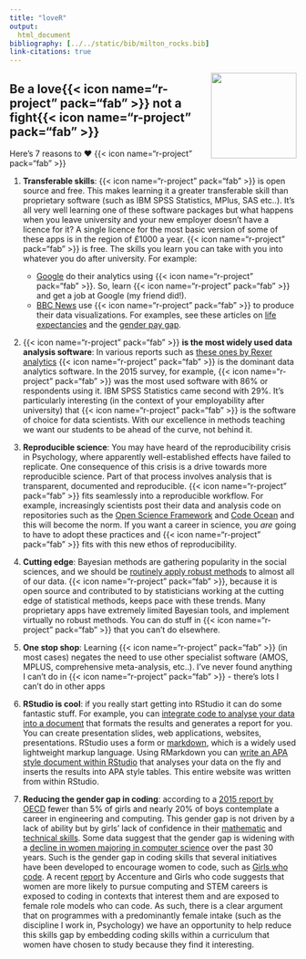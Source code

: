 ```yaml
---
title: "loveR"
output: 
  html_document
bibliography: [../../static/bib/milton_rocks.bib]
link-citations: true
---
```


<div style="float: right">

<img src="/img/discovr_hex.png" width="150">

</div>

## Be a love{{&lt; icon name=“r-project” pack=“fab” &gt;}} not a fight{{&lt; icon name=“r-project” pack=“fab” &gt;}}

Here’s 7 reasons to ❤️ {{&lt; icon name=“r-project” pack=“fab” &gt;}}

1.  **Transferable skills**: {{&lt; icon name=“r-project” pack=“fab” &gt;}} is open source and free. This makes learning it a greater transferable skill than proprietary software (such as IBM SPSS Statistics, MPlus, SAS etc..). It’s all very well learning one of these software packages but what happens when you leave university and your new employer doesn’t have a licence for it? A single licence for the most basic version of some of these apps is in the region of £1000 a year. {{&lt; icon name=“r-project” pack=“fab” &gt;}} is free. The skills you learn you can take with you into whatever you do after university. For example:

    -   [Google](https://www.google.com/about/our-company/) do their analytics using {{&lt; icon name=“r-project” pack=“fab” &gt;}}. So, learn {{&lt; icon name=“r-project” pack=“fab” &gt;}} and get a job at Google (my friend did!).
    -   [BBC News](https://www.bbc.co.uk/news) use {{&lt; icon name=“r-project” pack=“fab” &gt;}} to produce their data visualizations. For examples, see these articles on [life expectancies](https://www.bbc.co.uk/news/health-43726436) and the [gender pay gap](https://www.bbc.co.uk/news/business-43668187).

2.  {{&lt; icon name=“r-project” pack=“fab” &gt;}} **is the most widely used data analysis software**: In various reports such as [these ones by Rexer analytics](http://www.rexeranalytics.com/data-science-survey.html) {{&lt; icon name=“r-project” pack=“fab” &gt;}} is the dominant data analytics software. In the 2015 survey, for example, {{&lt; icon name=“r-project” pack=“fab” &gt;}} was the most used software with 86% or respondents using it. IBM SPSS Statistics came second with 29%. It’s particularly interesting (in the context of your employability after university) that {{&lt; icon name=“r-project” pack=“fab” &gt;}} is the software of choice for data scientists. With our excellence in methods teaching we want our students to be ahead of the curve, not behind it.

3.  **Reproducible science**: You may have heard of the reproducibility crisis in Psychology, where apparently well-established effects have failed to replicate. One consequence of this crisis is a drive towards more reproducible science. Part of that process involves analysis that is transparent, documented and reproducible. {{&lt; icon name=“r-project” pack=“fab” &gt;}} fits seamlessly into a reproducible workflow. For example, increasingly scientists post their data and analysis code on repositories such as the [Open Science Framework](https://osf.io/) and [Code Ocean](https://codeocean.com/) and this will become the norm. If you want a career in science, you *are* going to have to adopt these practices and {{&lt; icon name=“r-project” pack=“fab” &gt;}} fits with this new ethos of reproducibility.

4.  **Cutting edge**: Bayesian methods are gathering popularity in the social sciences, and we should be [routinely apply robust methods](https://osf.io/fbj3z/) to almost all of our data. {{&lt; icon name=“r-project” pack=“fab” &gt;}}, because it is open source and contributed to by statisticians working at the cutting edge of statistical methods, keeps pace with these trends. Many proprietary apps have extremely limited Bayesian tools, and implement virtually no robust methods. You can do stuff in {{&lt; icon name=“r-project” pack=“fab” &gt;}} that you can’t do elsewhere.

5.  **One stop shop**: Learning {{&lt; icon name=“r-project” pack=“fab” &gt;}} (in most cases) negates the need to use other specialist software (AMOS, MPLUS, comprehensive meta-analysis, etc..). I’ve never found anything I can’t do in {{&lt; icon name=“r-project” pack=“fab” &gt;}} - there’s lots I can’t do in other apps

6.  **RStudio is cool**: if you really start getting into RStudio it can do some fantastic stuff. For example, you can [integrate code to analyse your data into a document](https://rmarkdown.rstudio.com/) that formats the results and generates a report for you. You can create presentation slides, web applications, websites, presentations. RStudio uses a form or [markdown](https://en.wikipedia.org/wiki/Markdown), which is a widely used lightweight markup language. Using RMarkdown you can [write an APA style document within RStudio](https://crsh.github.io/papaja_man/introduction.html) that analyses your data on the fly and inserts the results into APA style tables. This entire website was written from within RStudio.

7.  **Reducing the gender gap in coding**: according to a [2015 report by OECD](https://www.oecd-ilibrary.org/education/the-abc-of-gender-equality-in-education_9789264229945-en) fewer than 5% of girls and nearly 20% of boys contemplate a career in engineering and computing. This gender gap is not driven by a lack of ability but by girls’ lack of confidence in their [mathematic](https://www.oecd-ilibrary.org/education/the-abc-of-gender-equality-in-education_9789264229945-en) and [technical skills](https://scihub.org/media/ajsir/pdf/2016/02/AJSIR-7-1-1-9.pdf). Some data suggest that the gender gap is widening with a [decline in women majoring in computer science](https://www.npr.org/sections/money/2014/10/21/357629765/when-women-stopped-coding?t=1551780938936) over the past 30 years. Such is the gender gap in coding skills that several initiatives have been developed to encourage women to code, such as [Girls who code](www.girlswhocode.com). A recent [report](https://www.accenture.com/t20161018T094638__w__/us-en/_acnmedia/Accenture/next-gen-3/girls-who-code/Accenture-Cracking-The-Gender-Code-Report.pdf) by Accenture and Girls who code suggests that women are more likely to pursue computing and STEM careers is exposed to coding in contexts that interest them and are exposed to female role models who can code. As such, there is a clear argument that on programmes with a predominantly female intake (such as the discipline I work in, Psychology) we have an opportunity to help reduce this skills gap by embedding coding skills within a curriculum that women have chosen to study because they find it interesting.
